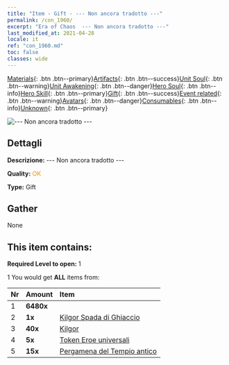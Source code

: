 ```yaml
---
title: "Item - Gift - --- Non ancora tradotto ---"
permalink: /con_1960/
excerpt: "Era of Chaos  --- Non ancora tradotto ---"
last_modified_at: 2021-04-28
locale: it
ref: "con_1960.md"
toc: false
classes: wide
---
```

 [Materials](/ItemsIT/){: .btn .btn--primary}[Artifacts](/ItemsIT/Artifacts/){: .btn .btn--success}[Unit Soul](/ItemsIT/UnitSoul/){: .btn .btn--warning}[Unit Awakening](/ItemsIT/UnitAwakening/){: .btn .btn--danger}[Hero Soul](/ItemsIT/HeroSoul/){: .btn .btn--info}[Hero Skill](/ItemsIT/HeroSkill/){: .btn .btn--primary}[Gift](/ItemsIT/Gift/){: .btn .btn--success}[Event related](/ItemsIT/Events/){: .btn .btn--warning}[Avatars](/ItemsIT/Avatars/){: .btn .btn--danger}[Consumables](/ItemsIT/Consumables/){: .btn .btn--info}[Unknown](/ItemsIT/Unknown/){: .btn .btn--primary}

 ![--- Non ancora tradotto ---](/images/t/i_907321.png)

## Dettagli
 **Descrizione:** --- Non ancora tradotto ---

 **Quality:** <span style="color: #FF8C00">OK</span>

 **Type:** Gift

## Gather

  None

## This item contains:

 **Required Level to open:** 1

 1 You would get **ALL** items  from:

  | Nr | Amount |     Item    |
  |:---|:-------|:------------|
  | 1 |  **6480x** | <i class="fas fa-gem"/> |  | 
  | 2 |  **1x** | [Kilgor Spada di Ghiaccio](/ItemsIT/con_1055/) |  | 
  | 3 |  **40x** | [Kilgor](/ItemsIT/her_374/) |  | 
  | 4 |  **5x** | [Token Eroe universali](/ItemsIT/her_358/) |  | 
  | 5 |  **15x** | [Pergamena del Tempio antico](/ItemsIT/con_697/) |  | 
